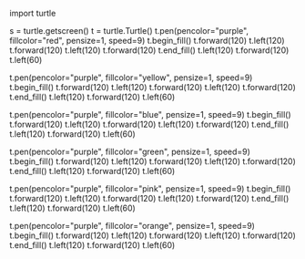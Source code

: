 import turtle

s = turtle.getscreen()
t = turtle.Turtle()
t.pen(pencolor="purple", fillcolor="red", pensize=1, speed=9)
t.begin_fill()
t.forward(120)
t.left(120)
t.forward(120)
t.left(120)
t.forward(120)
t.end_fill()
t.left(120)
t.forward(120)
t.left(60)

t.pen(pencolor="purple", fillcolor="yellow", pensize=1, speed=9)
t.begin_fill()
t.forward(120)
t.left(120)
t.forward(120)
t.left(120)
t.forward(120)
t.end_fill()
t.left(120)
t.forward(120)
t.left(60)


t.pen(pencolor="purple", fillcolor="blue", pensize=1, speed=9)
t.begin_fill()
t.forward(120)
t.left(120)
t.forward(120)
t.left(120)
t.forward(120)
t.end_fill()
t.left(120)
t.forward(120)
t.left(60)


t.pen(pencolor="purple", fillcolor="green", pensize=1, speed=9)
t.begin_fill()
t.forward(120)
t.left(120)
t.forward(120)
t.left(120)
t.forward(120)
t.end_fill()
t.left(120)
t.forward(120)
t.left(60)



t.pen(pencolor="purple", fillcolor="pink", pensize=1, speed=9)
t.begin_fill()
t.forward(120)
t.left(120)
t.forward(120)
t.left(120)
t.forward(120)
t.end_fill()
t.left(120)
t.forward(120)
t.left(60)

t.pen(pencolor="purple", fillcolor="orange", pensize=1, speed=9)
t.begin_fill()
t.forward(120)
t.left(120)
t.forward(120)
t.left(120)
t.forward(120)
t.end_fill()
t.left(120)
t.forward(120)
t.left(60)

